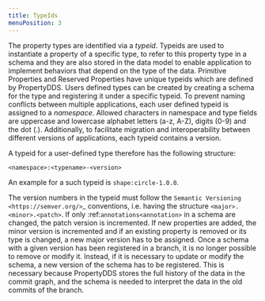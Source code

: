 ```yaml
---
title: TypeIds
menuPosition: 3
---
```


The property types are identified via a *typeid*. Typeids are used to instantiate a property of a specific type, to
refer to this property type in a schema and they are also stored in the data model to enable application to implement
behaviors that depend on the type of the data. Primitive Properties and Reserved Properties have unique typeids which
are defined by PropertyDDS. Users defined types can be created by creating a schema for the type and registering it under a
specific typeid. To prevent naming conflicts between multiple applications, each user defined typeid is assigned to a
*namespace*. Allowed characters in namespace and type fields are uppercase and lowercase alphabet letters (a-z, A-Z),
digits (0-9) and the dot (.). Additionally, to facilitate migration and interoperability between different versions
of applications, each typeid contains a version.

A typeid for a user-defined type therefore has the following structure:

``<namespace>:<typename>-<version>``

An example for a such typeid is ``shape:circle-1.0.0``.

The version numbers in the typeid must follow the `Semantic Versioning <https://semver.org/>`_ conventions, i.e. having
the structure ``<major>.<minor>.<patch>``. If only :ref:`annotations<annotation>` in a schema are changed, the patch
version is incremented. If new properties are added, the minor version is incremented and if an existing property is
removed or its type is changed, a new major version has to be assigned. Once a schema with a given version has been
registered in a branch, it is no longer possible to remove or modify it. Instead, if it is necessary to update or
modify the schema, a new version of the schema has to be registered. This is necessary because PropertyDDS stores the
full history of the data in the commit graph, and the schema is needed to interpret the data in the old commits
of the branch.
